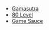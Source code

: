 * [Gamasutra](https://www.gamasutra.com/)
* [80 Level](https://80.lv/)
* [Game Sauce](http://www.gamesauce.biz/)